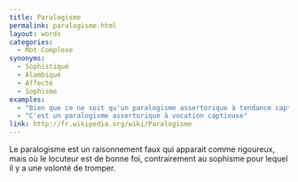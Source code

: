 ```yaml
---
title: Paralogisme
permalink: paralogisme.html
layout: words
categories:
  - Mot Complexe
synonyms:
  - Sophistiqué
  - Alambiqué
  - Affecté
  - Sophisme
examples:
  - "Bien que ce ne soit qu'un paralogisme assertorique à tendance captieuse."
  - "C'est un paralogisme assertorique à vocation captieuse"
link: http://fr.wikipedia.org/wiki/Paralogisme
---
```


Le paralogisme est un raisonnement faux qui apparait comme rigoureux, mais où le locuteur est de bonne foi, contrairement au sophisme pour lequel il y a une volonté de tromper.
